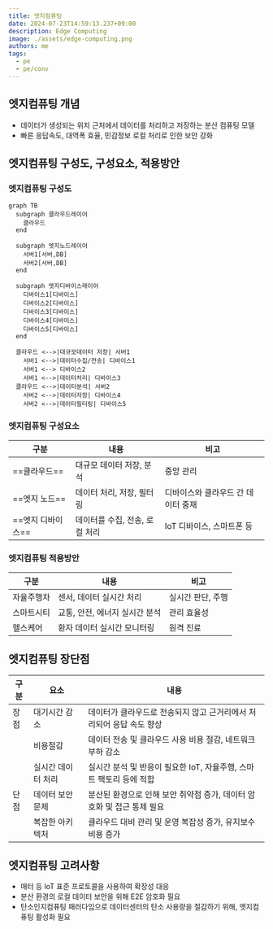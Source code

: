```yaml
---
title: 엣지컴퓨팅
date: 2024-07-23T14:59:13.237+09:00
description: Edge Computing
image: ./assets/edge-computing.png
authors: me
tags:
  - pe
  - pe/conv
---
```


## 엣지컴퓨팅 개념

- 데이터가 생성되는 위치 근처에서 데이터를 처리하고 저장하는 분산 컴퓨팅 모델
- 빠른 응답속도, 대역폭 효율, 민감정보 로컬 처리로 인한 보안 강화

## 엣지컴퓨팅 구성도, 구성요소, 적용방안

### 엣지컴퓨팅 구성도

```mermaid
graph TB
  subgraph 클라우드레이어
    클라우드
  end

  subgraph 엣지노드레이어
    서버1[서버,DB]
    서버2[서버,DB]
  end

  subgraph 엣지디바이스레이어
    디바이스1[디바이스]
    디바이스2[디바이스]
    디바이스3[디바이스]
    디바이스4[디바이스]
    디바이스5[디바이스]
  end

  클라우드 <-->|대규모데이터 저장| 서버1
    서버1 <-->|데이터수집/전송| 디바이스1
    서버1 <--> 디바이스2
    서버1 <-->|데이터처리| 디바이스3
  클라우드 <-->|데이터분석| 서버2
    서버2 <-->|데이터저장| 디바이스4
    서버2 <-->|데이터필터링| 디바이스5
```

### 엣지컴퓨팅 구성요소

| 구분 | 내용 | 비고 |
| --- | --- | --- |
| ==클라우드== | 대규모 데이터 저장, 분석 | 중앙 관리 |
| ==엣지 노드== | 데이터 처리, 저장, 필터링 | 디바이스와 클라우드 간 데이터 중재 |
| ==엣지 디바이스== | 데이터를 수집, 전송, 로컬 처리 | IoT 디바이스, 스마트폰 등 |

### 엣지컴퓨팅 적용방안

| 구분 | 내용 | 비고 |
| --- | --- | --- |
| 자율주행차 | 센서, 데이터 실시간 처리 | 실시간 판단, 주행 |
| 스마트시티 | 교통, 안전, 에너지 실시간 분석 | 관리 효율성 |
| 헬스케어 | 환자 데이터 실시간 모니터링 | 원격 진료 |

## 엣지컴퓨팅 장단점

| 구분 | 요소 | 내용 |
| --- | --- | --- |
| 장점 | 대기시간 감소 | 데이터가 클라우드로 전송되지 않고 근거리에서 처리되어 응답 속도 향상 |
|  | 비용절감 | 데이터 전송 및 클라우드 사용 비용 절감, 네트워크 부하 감소 |
|  | 실시간 데이터 처리 | 실시간 분석 및 반응이 필요한 IoT, 자율주행, 스마트 팩토리 등에 적합 |
| 단점 | 데이터 보안 문제 | 분산된 환경으로 인해 보안 취약점 증가, 데이터 암호화 및 접근 통제 필요 |
| | 복잡한 아키텍처 | 클라우드 대비 관리 및 운영 복잡성 증가, 유지보수 비용 증가 |

## 엣지컴퓨팅 고려사항

- 매터 등 IoT 표준 프로토콜을 사용하여 확장성 대응
- 분산 환경의 로컬 데이터 보안을 위해 E2E 암호화 필요
- 탄소인지컴퓨팅 패러다임으로 데이터센터의 탄소 사용량을 절감하기 위해, 엣지컴퓨팅 활성화 필요
